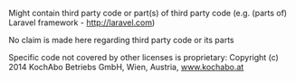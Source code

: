 Might contain third party code or part(s) of third party code
(e.g. (parts of) Laravel framework - http://laravel.com)

No claim is made here regarding third party code or its parts

Specific code not covered by other licenses is proprietary: Copyright (c) 2014 KochAbo Betriebs GmbH, Wien, Austria, www.kochabo.at
